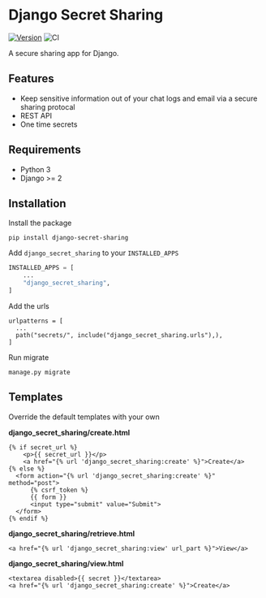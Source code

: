 # Django Secret Sharing

[![Version](https://img.shields.io/pypi/v/django-secret-sharing.svg?style=flat)](https://pypi.python.org/pypi/django-secret-sharing/)
![CI](https://github.com/vicktornl/django-secret-sharing/actions/workflows/ci.yml/badge.svg)


A secure sharing app for Django.

## Features

* Keep sensitive information out of your chat logs and email via a secure sharing protocal
* REST API
* One time secrets

## Requirements

- Python 3
- Django >= 2

## Installation

Install the package

```
pip install django-secret-sharing
```

Add `django_secret_sharing` to your `INSTALLED_APPS`

```python
INSTALLED_APPS = [
    ...
    "django_secret_sharing",
]
```

Add the urls

```
urlpatterns = [
  ...
  path("secrets/", include("django_secret_sharing.urls"),),
]
```

Run migrate

```
manage.py migrate
```

## Templates

Override the default templates with your own

**django_secret_sharing/create.html**

```
{% if secret_url %}
    <p>{{ secret_url }}</p>
    <a href="{% url 'django_secret_sharing:create' %}">Create</a>
{% else %}
  <form action="{% url 'django_secret_sharing:create' %}" method="post">
      {% csrf_token %}
      {{ form }}
      <input type="submit" value="Submit">
  </form>
{% endif %}
```

**django_secret_sharing/retrieve.html**

```
<a href="{% url 'django_secret_sharing:view' url_part %}">View</a>
```

**django_secret_sharing/view.html**

```
<textarea disabled>{{ secret }}</textarea>
<a href="{% url 'django_secret_sharing:create' %}">Create</a>
```
